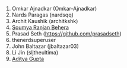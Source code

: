 1. Omkar Ajnadkar (Omkar-Ajnadkar)
2. Nards Paragas (nardsqq)
3. Archit Kaushik (architkshk)
4. [Soumya Ranjan Behera](https://github.com/Soumya44)
5. Prasad Seth (https://github.com/prasadseth)
6. thenerdsuperuser
7. John Baltazar (jbaltazar03)
8. Li Jin (sljtheultima)
9. [Aditya Gupta](https://github.com/guptaadi)

